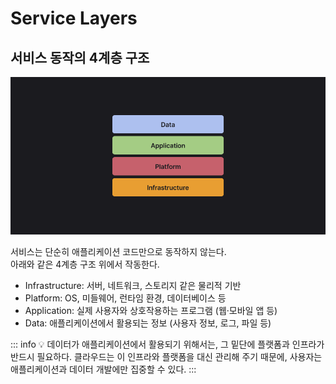 # Service Layers

## 서비스 동작의 4계층 구조

![](./images/cloud01.png)

서비스는 단순히 애플리케이션 코드만으로 동작하지 않는다.  
아래와 같은 4계층 구조 위에서 작동한다.

- Infrastructure: 서버, 네트워크, 스토리지 같은 물리적 기반
- Platform: OS, 미들웨어, 런타임 환경, 데이터베이스 등
- Application: 실제 사용자와 상호작용하는 프로그램 (웹·모바일 앱 등)
- Data: 애플리케이션에서 활용되는 정보 (사용자 정보, 로그, 파일 등)

::: info 💡 데이터가 애플리케이션에서 활용되기 위해서는, 그 밑단에 플랫폼과 인프라가 반드시 필요하다.
클라우드는 이 인프라와 플랫폼을 대신 관리해 주기 때문에, 사용자는 애플리케이션과 데이터 개발에만 집중할 수 있다.
:::

<br>
<Comment/>
